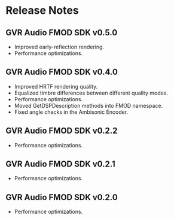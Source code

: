 # Release Notes
## GVR Audio FMOD SDK v0.5.0
* Improved early-reflection rendering.
* Performance optimizations.

## GVR Audio FMOD SDK v0.4.0
* Improved HRTF rendering quality.
* Equalized timbre differences between different quality modes.
* Performance optimizations.
* Moved GetDSPDescription methods into FMOD namespace.
* Fixed angle checks in the Ambisonic Encoder.

## GVR Audio FMOD SDK v0.2.2
* Performance optimizations.

## GVR Audio FMOD SDK v0.2.1
* Performance optimizations.

## GVR Audio FMOD SDK v0.2.0
* Performance optimizations.
